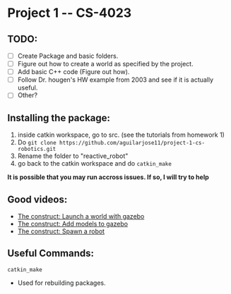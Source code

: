 Project 1 -- CS-4023
====================

TODO:
-----

 - [ ] Create Package and basic folders.
 - [ ] Figure out how to create a world as specified by the project.
 - [ ] Add basic C++ code (Figure out how).
 - [ ] Follow Dr. hougen's HW example from 2003 and see if it is actually useful.
 - [ ] Other?

Installing the package:
-----------------------
1. inside catkin workspace, go to src. (see the tutorials from homework 1)
2. Do `git clone https://github.com/aguilarjose11/project-1-cs-robotics.git`
3. Rename the folder to "reactive_robot"
4. go back to the catkin workspace and do `catkin_make`

__It is possible that you may run accross issues. If so, I will try to help__


Good videos:
------------
 - [The construct: Launch a world with gazebo](https://www.youtube.com/watch?v=qi2A32WgRqI)
 - [The construct: Add models to gazebo](https://www.youtube.com/watch?v=tIJRxkaAZtA)
 - [The construct: Spawn a robot](https://www.youtube.com/watch?v=dy3JKUtH5zk)

Useful Commands:
----------------

`catkin_make`
 - Used for rebuilding packages.
